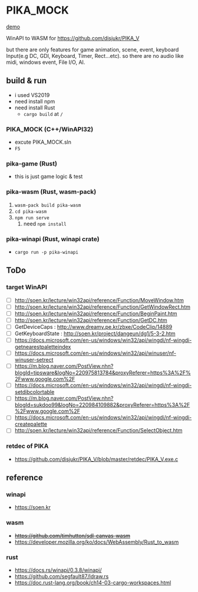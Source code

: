 # PIKA_MOCK
[demo](https://blog.p316.net/PIKA_MOCK/pika-wasm/)

WinAPI to WASM for https://github.com/disjukr/PIKA_V

but there are only features for game animation, scene, event, keyboard Input(e.g DC, GDI, Keyboard, Timer, Rect...etc). so there are no audio like midi, windows event, File I/O, AI.


## build & run
- i used VS2019
- need install npm
- need install Rust
  - `cargo build` at `/`

### PIKA_MOCK (C++/WinAPI32)
- excute PIKA_MOCK.sln
- `F5`

### pika-game (Rust)
- this is just game logic & test

### pika-wasm (Rust, wasm-pack)
1. `wasm-pack build pika-wasm`
2. `cd pika-wasm`
3. `npm run serve`
   1. need `npm install`

### pika-winapi (Rust, winapi crate)
- `cargo run -p pika-winapi`


## ToDo

### target WinAPI
- [ ] http://soen.kr/lecture/win32api/reference/Function/MoveWindow.htm
- [ ] http://soen.kr/lecture/win32api/reference/Function/GetWindowRect.htm
- [ ] http://soen.kr/lecture/win32api/reference/Function/BeginPaint.htm
- [ ] http://soen.kr/lecture/win32api/reference/Function/GetDC.htm
- [ ] GetDeviceCaps : http://www.dreamy.pe.kr/zbxe/CodeClip/14889
- [ ] GetKeyboardState : http://soen.kr/project/dangeun/dg1/5-3-2.htm
- [ ] https://docs.microsoft.com/en-us/windows/win32/api/wingdi/nf-wingdi-getnearestpaletteindex
- [ ] https://docs.microsoft.com/en-us/windows/win32/api/winuser/nf-winuser-setrect
- [ ] https://m.blog.naver.com/PostView.nhn?blogId=tipsware&logNo=220975813784&proxyReferer=https%3A%2F%2Fwww.google.com%2F
- [ ] https://docs.microsoft.com/en-us/windows/win32/api/wingdi/nf-wingdi-setdibcolortable
- [ ] https://m.blog.naver.com/PostView.nhn?blogId=sukdoo99&logNo=220984109882&proxyReferer=https%3A%2F%2Fwww.google.com%2F
- [ ] https://docs.microsoft.com/en-us/windows/win32/api/wingdi/nf-wingdi-createpalette
- [ ] http://soen.kr/lecture/win32api/reference/Function/SelectObject.htm

### retdec of PIKA
- https://github.com/disjukr/PIKA_V/blob/master/retdec/PIKA_V.exe.c


## reference

### winapi
- https://soen.kr

### wasm
- ~~https://github.com/timhutton/sdl-canvas-wasm~~
- https://developer.mozilla.org/ko/docs/WebAssembly/Rust_to_wasm

### rust
- https://docs.rs/winapi/0.3.8/winapi/
- https://github.com/segfault87/ldraw.rs
- https://doc.rust-lang.org/book/ch14-03-cargo-workspaces.html
